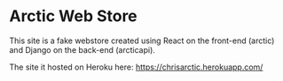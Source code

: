 # Arctic Web Store

This site is a fake webstore created using React on the front-end (arctic) and Django on the back-end (arcticapi).

The site it hosted on Heroku here: https://chrisarctic.herokuapp.com/